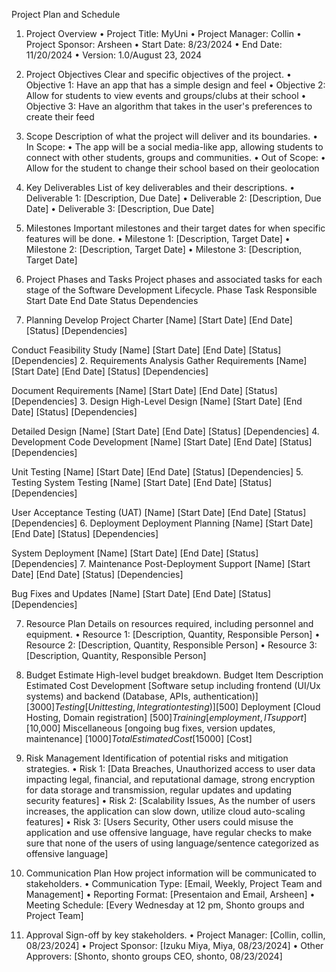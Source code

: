 
Project Plan and Schedule

1. Project Overview
	•	Project Title: MyUni
	•	Project Manager: Collin 
	•	Project Sponsor: Arsheen
	•	Start Date: 8/23/2024
	•	End Date: 11/20/2024
	•	Version: 1.0/August 23, 2024

2. Project Objectives
Clear and specific objectives of the project.
	•	Objective 1: Have an app that has a simple design and feel
	•	Objective 2: Allow for students to view events and groups/clubs at their school
	•	Objective 3: Have an algorithm that takes in the user's preferences to create their feed

3. Scope
Description of what the project will deliver and its boundaries.
	•	In Scope:
	•	The app will be a social media-like app, allowing students to connect with other students, groups and communities.
	•	Out of Scope:
	•	Allow for the student to change their school based on their geolocation

4. Key Deliverables
List of key deliverables and their descriptions.
	•	Deliverable 1: [Description, Due Date]
	•	Deliverable 2: [Description, Due Date]
	•	Deliverable 3: [Description, Due Date]

5. Milestones
Important milestones and their target dates for when specific features will be done.
	•	Milestone 1: [Description, Target Date]
	•	Milestone 2: [Description, Target Date]
	•	Milestone 3: [Description, Target Date]

6. Project Phases and Tasks
Project phases and associated tasks for each stage of the Software Development Lifecycle.
Phase
Task
Responsible
Start Date
End Date
Status
Dependencies
1. Planning
Develop Project Charter
[Name]
[Start Date]
[End Date]
[Status]
[Dependencies]

Conduct Feasibility Study
[Name]
[Start Date]
[End Date]
[Status]
[Dependencies]
2. Requirements Analysis
Gather Requirements
[Name]
[Start Date]
[End Date]
[Status]
[Dependencies]

Document Requirements
[Name]
[Start Date]
[End Date]
[Status]
[Dependencies]
3. Design
High-Level Design
[Name]
[Start Date]
[End Date]
[Status]
[Dependencies]

Detailed Design
[Name]
[Start Date]
[End Date]
[Status]
[Dependencies]
4. Development
Code Development
[Name]
[Start Date]
[End Date]
[Status]
[Dependencies]

Unit Testing
[Name]
[Start Date]
[End Date]
[Status]
[Dependencies]
5. Testing
System Testing
[Name]
[Start Date]
[End Date]
[Status]
[Dependencies]

User Acceptance Testing (UAT)
[Name]
[Start Date]
[End Date]
[Status]
[Dependencies]
6. Deployment
Deployment Planning
[Name]
[Start Date]
[End Date]
[Status]
[Dependencies]

System Deployment
[Name]
[Start Date]
[End Date]
[Status]
[Dependencies]
7. Maintenance
Post-Deployment Support
[Name]
[Start Date]
[End Date]
[Status]
[Dependencies]

Bug Fixes and Updates
[Name]
[Start Date]
[End Date]
[Status]
[Dependencies]

7. Resource Plan
Details on resources required, including personnel and equipment.
	•	Resource 1: [Description, Quantity, Responsible Person]
	•	Resource 2: [Description, Quantity, Responsible Person]
	•	Resource 3: [Description, Quantity, Responsible Person]

8. Budget Estimate
High-level budget breakdown.
Budget Item
Description
Estimated Cost
Development
[Software setup including frontend (UI/Ux systems) and backend (Database, APIs, authentication)]
[$3000]
Testing
[Unit testing, Integration testing)]
[$500]
Deployment
[Cloud Hosting, Domain registration]
[$500]
Training
[employment, IT support]
[$10,000]
Miscellaneous
[ongoing bug fixes, version updates, maintenance]
[$1000]
Total Estimated Cost
[$15000]
[Cost]

9. Risk Management
Identification of potential risks and mitigation strategies.
	•	Risk 1: [Data Breaches, Unauthorized access to user data impacting legal, financial, and reputational damage, strong encryption for data storage and transmission, regular updates and updating security features]
	•	Risk 2: [Scalability Issues, As the number of users increases, the application can slow down, utilize cloud auto-scaling features]
	•	Risk 3: [Users Security, Other users could misuse the application and use offensive language, have regular checks to make sure that none of the users of using language/sentence categorized as offensive language]

10. Communication Plan
How project information will be communicated to stakeholders.
	•	Communication Type: [Email, Weekly, Project Team and Management]
	•	Reporting Format: [Presentaion and Email, Arsheen]
	•	Meeting Schedule: [Every Wednesday at 12 pm, Shonto groups and Project Team]

11. Approval
Sign-off by key stakeholders.
	•	Project Manager: [Collin, collin, 08/23/2024]
	•	Project Sponsor: [Izuku Miya, Miya, 08/23/2024]
	•	Other Approvers: [Shonto, shonto groups CEO, shonto, 08/23/2024]

